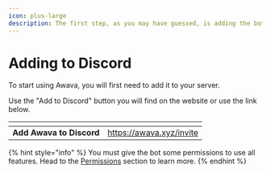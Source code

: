 ```yaml
---
icon: plus-large
description: The first step, as you may have guessed, is adding the bot to the server.
---
```


# Adding to Discord

To start using Awava, you will first need to add it to your server.

Use the "Add to Discord" button you will find on the website or use the link below.

<table data-view="cards"><thead><tr><th></th><th data-type="content-ref"></th></tr></thead><tbody><tr><td><strong>Add Awava to Discord</strong></td><td><a href="https://awava.xyz/invite">https://awava.xyz/invite</a></td></tr></tbody></table>

{% hint style="info" %}
You must give the bot some permissions to use all features. Head to the [Permissions](permissions.md) section to learn more.
{% endhint %}
